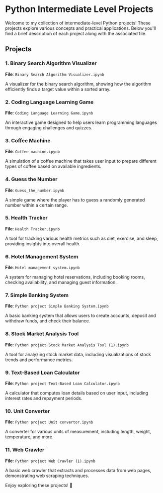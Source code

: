 # Python Intermediate Level Projects

Welcome to my collection of intermediate-level Python projects! These projects explore various concepts and practical applications. Below you'll find a brief description of each project along with the associated file.

## Projects

### 1. Binary Search Algorithm Visualizer
**File**: `Binary Search Algorithm Visualizer.ipynb`

A visualizer for the binary search algorithm, showing how the algorithm efficiently finds a target value within a sorted array.

### 2. Coding Language Learning Game
**File**: `Coding Language Learning Game.ipynb`

An interactive game designed to help users learn programming languages through engaging challenges and quizzes.

### 3. Coffee Machine
**File**: `Coffee machine.ipynb`

A simulation of a coffee machine that takes user input to prepare different types of coffee based on available ingredients.

### 4. Guess the Number
**File**: `Guess_the_number.ipynb`

A simple game where the player has to guess a randomly generated number within a certain range.

### 5. Health Tracker
**File**: `Health Tracker.ipynb`

A tool for tracking various health metrics such as diet, exercise, and sleep, providing insights into overall health.

### 6. Hotel Management System
**File**: `Hotel management system.ipynb`

A system for managing hotel reservations, including booking rooms, checking availability, and managing guest information.

### 7. Simple Banking System
**File**: `Python project Simple Banking System.ipynb`

A basic banking system that allows users to create accounts, deposit and withdraw funds, and check their balance.

### 8. Stock Market Analysis Tool
**File**: `Python project Stock Market Analysis Tool (1).ipynb`

A tool for analyzing stock market data, including visualizations of stock trends and performance metrics.

### 9. Text-Based Loan Calculator
**File**: `Python project Text-Based Loan Calculator.ipynb`

A calculator that computes loan details based on user input, including interest rates and repayment periods.

### 10. Unit Converter
**File**: `Python project Unit convertor.ipynb`

A converter for various units of measurement, including length, weight, temperature, and more.

### 11. Web Crawler
**File**: `Python project Web Crawler (1).ipynb`

A basic web crawler that extracts and processes data from web pages, demonstrating web scraping techniques.

Enjoy exploring these projects! 🚀
